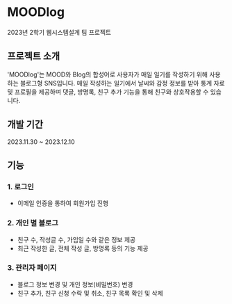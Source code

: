 # MOODlog
2023년 2학기 웹시스템설계 팀 프로젝트  

## 프로젝트 소개
'MOODlog'는 MOOD와 Blog의 합성어로 사용자가 매일 일기를 작성하기 위해 사용하는 블로그형 SNS입니다. 매일 작성하는 일기에서 날씨와 감정 정보를 받아 통계 자료 및 프로필을 제공하며 댓글, 방명록, 친구 추가 기능을 통해 친구와 상호작용할 수 있습니다.

## 개발 기간
2023.11.30 ~ 2023.12.10

## 기능
### 1. 로그인
* 이메일 인증을 통하여 회원가입 진행
  
### 2. 개인 별 블로그
* 친구 수, 작성글 수, 가입일 수와 같은 정보 제공
* 최근 작성한 글, 전체 작성 글, 방명록 등의 기능 제공

### 3. 관리자 페이지
* 블로그 정보 변경 및 개인 정보(비밀번호) 변경
* 친구 추가, 친구 신청 수락 및 취소, 친구 목록 확인 및 삭제
